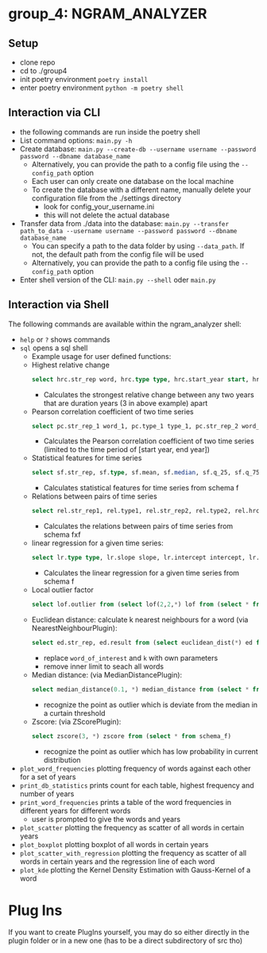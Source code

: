 # group_4: NGRAM_ANALYZER

## Setup
- clone repo
- cd to ./group4
- init poetry environment ```poetry install```
- enter poetry environment ```python -m poetry shell```

## Interaction via CLI
- the following commands are run inside the poetry shell
- List command options: ```main.py -h```
- Create database: ```main.py --create-db --username username --password password --dbname database_name```
  - Alternatively, you can provide the path to a config file using the ```--config_path``` option
  - Each user can only create one database on the local machine
  - To create the database with a different name, manually delete your configuration file from the ./settings directory
      - look for config_your_username.ini
      - this will not delete the actual database
- Transfer data from ./data into the database: ```main.py --transfer path_to_data --username username --password password --dbname database_name```
  - You can specify a path to the data folder by using ```--data_path```. If not, the default path from the config file will be used
  - Alternatively, you can provide the path to a config file using the ```--config_path``` option
- Enter shell version of the CLI: ```main.py --shell``` oder ```main.py```

## Interaction via Shell
The following commands are available within the ngram_analyzer shell:
- ```help``` or ```?``` shows commands
- ```sql``` opens a sql shell
  -  Example usage for user defined functions:
    - Highest relative change
      ```sql
      select hrc.str_rep word, hrc.type type, hrc.start_year start, hrc.end_year end, hrc.result hrc from (select hrc(3, *) hrc from schema_f)
      ```
      - Calculates the strongest relative change between any two years that are duration years (3 in above example) apart
    - Pearson correlation coefficient of two time series
      ```sql
      select pc.str_rep_1 word_1, pc.type_1 type_1, pc.str_rep_2 word_2, pc.type_2 type_2, pc.start_year start, pc.end_year end, pc.result pearson_corr from (select pc(1990, 2000, *) pc from schema_f a cross join schema_f b where a.str_rep != b.str_rep)
      ```
      - Calculates the Pearson correlation coefficient of two time series (limited to the time period of [start year, end year])
    - Statistical features for time series
      ```sql
      select sf.str_rep, sf.type, sf.mean, sf.median, sf.q_25, sf.q_75, sf.var, sf.min, sf.max, sf.hrc from (select sf(*) sf from schema_f)
      ```
      - Calculates statistical features for time series from schema f
    - Relations between pairs of time series
      ```sql
      select rel.str_rep1, rel.type1, rel.str_rep2, rel.type2, rel.hrc_year, rel.hrc_max, rel.cov, rel.spearman_corr, rel.pearson_corr from (select rel(*) rel from schema_f a cross join schema_f b where a.str_rep != b.str_rep)
      ```
      - Calculates the relations between pairs of time series from schema fxf
    - linear regression for a given time series: 
      ```sql
      select lr.type type, lr.slope slope, lr.intercept intercept, lr.r_value r_value, lr.p_value p_value, lr.std_err std_err from (select lr(*) lr from schema_f limit 1)
      ```
      - Calculates the linear regression for a given time series from schema f
    - Local outlier factor
      ```sql
      select lof.outlier from (select lof(2,2,*) lof from (select * from schema_f where str_rep = "Archivarsverband") cross join (select * from schema_f where str_rep = "Akaza") cross join (select * from schema_f where str_rep = "Balantiopteryx") cross join (select * from schema_f where str_rep = "Ankömmlinge"))
      ```
    - Euclidean distance: calculate k nearest neighbours for a word (via NearestNeighbourPlugin): 
      ```sql
      select ed.str_rep, ed.result from (select euclidean_dist(*) ed from schema_f a cross join schema_f b where a.str_rep = 'word_of_interest' and b.str_rep != 'word_of_interest' limit 100) order by 2 limit k
      ```
      - replace `word_of_interest` and `k` with own parameters
      - remove inner limit to seach all words
    - Median distance: (via MedianDistancePlugin): 
      ```sql
      select median_distance(0.1, *) median_distance from (select * from schema_f)
      ```
      - recognize the point as outlier which is deviate from the median in a curtain threshold
    - Zscore: (via ZScorePlugin): 
      ```sql
      select zscore(3, *) zscore from (select * from schema_f)
      ```
      - recognize the point as outlier which has low probability in current distribution
- ```plot_word_frequencies``` plotting frequency of words against each other for a set of years
- ```print_db_statistics``` prints count for each table, highest frequency and number of years
- ```print_word_frequencies``` prints a table of the word frequencies in different years for different words
    - user is prompted to give the words and years
- ```plot_scatter``` plotting the frequency as scatter of all words in certain years
- ```plot_boxplot``` plotting boxplot of all words in certain years
- ```plot_scatter_with_regression``` plotting the frequency as scatter of all words in certain years and the regression line of each word
- ```plot_kde``` plotting the Kernel Density Estimation with Gauss-Kernel of a word




# Plug Ins
If you want to create PlugIns yourself, you may do so either directly in the plugin folder or in a new one (has to be a direct subdirectory of src tho)